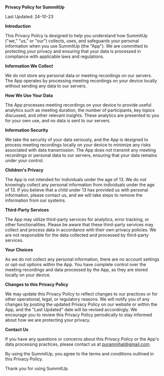 **Privacy Policy for SummitUp**

Last Updated: 24-10-23

**Introduction**

This Privacy Policy is designed to help you understand how SummitUp ("we," "us," or "our") collects, uses, and safeguards your personal information when you use SummitUp (the "App"). We are committed to protecting your privacy and ensuring that your data is processed in compliance with applicable laws and regulations.

**Information We Collect**

We do not store any personal data or meeting recordings on our servers. The App operates by processing meeting recordings on your device locally without sending any data to our servers.

**How We Use Your Data**

The App processes meeting recordings on your device to provide useful analytics such as meeting duration, the number of participants, key topics discussed, and other relevant insights. These analytics are presented to you for your own use, and no data is sent to our servers.

**Information Security**

We take the security of your data seriously, and the App is designed to process meeting recordings locally on your device to minimize any risks associated with data transmission. The App does not transmit any meeting recordings or personal data to our servers, ensuring that your data remains under your control.

**Children's Privacy**

The App is not intended for individuals under the age of 13. We do not knowingly collect any personal information from individuals under the age of 13. If you believe that a child under 13 has provided us with personal information, please contact us, and we will take steps to remove the information from our systems.

**Third-Party Services**

The App may utilize third-party services for analytics, error tracking, or other functionalities. Please be aware that these third-party services may collect and process data in accordance with their own privacy policies. We are not responsible for the data collected and processed by third-party services.

**Your Choices**

As we do not collect any personal information, there are no account settings or opt-out options within the App. You have complete control over the meeting recordings and data processed by the App, as they are stored locally on your device.

**Changes to this Privacy Policy**

We may update this Privacy Policy to reflect changes to our practices or for other operational, legal, or regulatory reasons. We will notify you of any changes by posting the updated Privacy Policy on our website or within the App, and the "Last Updated" date will be revised accordingly. We encourage you to review this Privacy Policy periodically to stay informed about how we are protecting your privacy.

**Contact Us**

If you have any questions or concerns about this Privacy Policy or the App's data processing practices, please contact us at puramnihal@gmail.com.

By using the SummitUp, you agree to the terms and conditions outlined in this Privacy Policy.

Thank you for using SummitUp.
